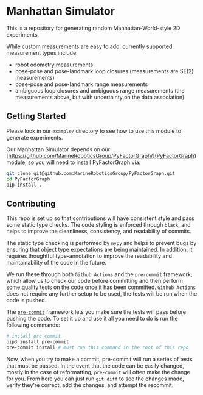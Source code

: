 # Manhattan Simulator

This is a repository for generating random Manhattan-World-style 2D experiments. 

While custom measurements are easy to add, currently supported measurement types include:

- robot odometry measurements
- pose-pose and pose-landmark loop closures (measurements are SE(2) measurements)
- pose-pose and pose-landmark range measurements
- ambiguous loop closures and ambiguous range measurements (the measurements above, but with uncertainty on the data association)

## Getting Started

Please look in our `example/` directory to see how to use this module to generate experiments.

Our Manhattan Simulator depends on our [https://github.com/MarineRoboticsGroup/PyFactorGraph/](PyFactorGraph) module, so
you will need to install PyFactorGraph via:

```bash
git clone git@github.com:MarineRoboticsGroup/PyFactorGraph.git
cd PyFactorGraph
pip install .
```

## Contributing

This repo is set up so that contributions will have consistent style and pass
some static type checks. The code styling is enforced through `black`, and helps
to improve the cleanliness, consistency, and readability of commits.

The static type checking is performed by `mypy` and helps to prevent bugs by
ensuring that object type expectations are being maintained. In addition, it
requires thoughtful type-annotation to improve the readability and
maintainability of the code in the future.

We run these through both `Github Actions` and the `pre-commit` framework, which
allow us to check our code before committing and then perform some quality tests
on the code once it has been committed. `Github Actions` does not require any
further setup to be used, the tests will be run when the code is pushed.

The [`pre-commit`](https://pre-commit.com/#intro) framework lets you make sure
the tests will pass before pushing the code. To set it up and use it all you
need to do is run the following commands:

``` Bash
# install pre-commit
pip3 install pre-commit
pre-commit install # must run this command in the root of this repo
```

Now, when you try to make a commit, pre-commit will run a series of tests that
must be passed. In the event that the code can be easily changed, mostly in the
case of reformatting, `pre-commit` will often make the change for you. From here
you can just run `git diff` to see the changes made, verify they're correct, add
the changes, and attempt the recommit.
